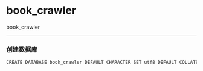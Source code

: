 # book_crawler
book_crawler

---

### 创建数据库
``` bash
CREATE DATABASE book_crawler DEFAULT CHARACTER SET utf8 DEFAULT COLLATE utf8_general_ci;
```